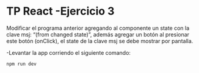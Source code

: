 # TP React -Ejercicio 3

Modificar el programa anterior agregando al componente un state con la clave msj:
“(from changed state)”, además agregar un botón al presionar este botón (onClick),
el state de la clave msj se debe mostrar por pantalla.

-Levantar la app corriendo el siguiente comando: 
```
npm run dev
```